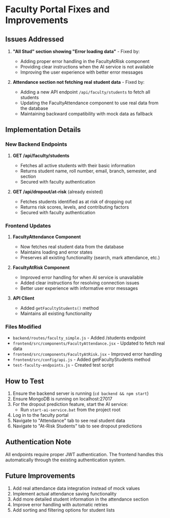 # Faculty Portal Fixes and Improvements

## Issues Addressed

1. **"All Stud" section showing "Error loading data"** - Fixed by:
   - Adding proper error handling in the FacultyAtRisk component
   - Providing clear instructions when the AI service is not available
   - Improving the user experience with better error messages

2. **Attendance section not fetching real student data** - Fixed by:
   - Adding a new API endpoint `/api/faculty/students` to fetch all students
   - Updating the FacultyAttendance component to use real data from the database
   - Maintaining backward compatibility with mock data as fallback

## Implementation Details

### New Backend Endpoints

1. **GET /api/faculty/students**
   - Fetches all active students with their basic information
   - Returns student name, roll number, email, branch, semester, and section
   - Secured with faculty authentication

2. **GET /api/dropout/at-risk** (already existed)
   - Fetches students identified as at risk of dropping out
   - Returns risk scores, levels, and contributing factors
   - Secured with faculty authentication

### Frontend Updates

1. **FacultyAttendance Component**
   - Now fetches real student data from the database
   - Maintains loading and error states
   - Preserves all existing functionality (search, mark attendance, etc.)

2. **FacultyAtRisk Component**
   - Improved error handling for when AI service is unavailable
   - Added clear instructions for resolving connection issues
   - Better user experience with informative error messages

3. **API Client**
   - Added `getFacultyStudents()` method
   - Maintains all existing functionality

### Files Modified

- `backend/routes/faculty_simple.js` - Added /students endpoint
- `frontend/src/components/FacultyAttendance.jsx` - Updated to fetch real data
- `frontend/src/components/FacultyAtRisk.jsx` - Improved error handling
- `frontend/src/config/api.js` - Added getFacultyStudents method
- `test-faculty-endpoints.js` - Created test script

## How to Test

1. Ensure the backend server is running (`cd backend && npm start`)
2. Ensure MongoDB is running on localhost:27017
3. For the dropout prediction feature, start the AI service:
   - Run `start-ai-service.bat` from the project root
4. Log in to the faculty portal
5. Navigate to "Attendance" tab to see real student data
6. Navigate to "At-Risk Students" tab to see dropout predictions

## Authentication Note

All endpoints require proper JWT authentication. The frontend handles this automatically through the existing authentication system.

## Future Improvements

1. Add real attendance data integration instead of mock values
2. Implement actual attendance saving functionality
3. Add more detailed student information in the attendance section
4. Improve error handling with automatic retries
5. Add sorting and filtering options for student lists